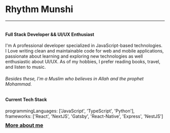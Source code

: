 <h1>Rhythm Munshi</h1> <hr/> <img src='https://media-exp1.licdn.com/dms/image/C4D16AQE4kHByauwQIA/profile-displaybackgroundimage-shrink_200_800/0/1649264173594?e=2147483647&v=beta&t=PT4Rb4loxUQoJXXIDJVGhB_f5iwSSpmLPbEq29P3iL8' alt=''> <h4>Full Stack Developer && UI/UX Enthusiast</h4> <p>I'm A professional developer specialized in JavaScript-based technologies. I Love writing clean and maintainable code for web and mobile applications, passionate about learning and exploring new technologies as well enthusiastic about UI/UX. As of my hobbies, I prefer reading books, travel, and listen to music.</p> <h6>Besides these, I'm a Muslim who believes in Allah and the prophet Mohammad.</h6> <h4>Current Tech Stack</h4> programmingLanguages:  ['JavaScript', 'TypeScript', 'Python'], <br/> frameworks: ['React', 'NextJS', 'Gatsby', 'React-Native', 'Express', 'NestJS'] <h3 style='color: blue;margin-top: 10px;cursor:pointer'><a href="https:ProgrammerRhythm.github.io" target="_blank">More about me</a></h4>
